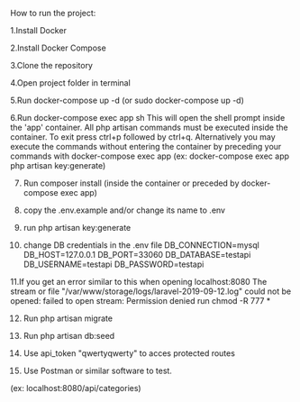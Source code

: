 
How to run the project:

1.Install Docker

2.Install Docker Compose

3.Clone the repository

4.Open project folder in terminal

5.Run docker-compose up -d        (or sudo docker-compose up -d)

6.Run docker-compose exec app sh 
    This will open the shell prompt inside the 'app' container.
    All php artisan commands must be executed inside the container. To exit press ctrl+p followed by ctrl+q.
    Alternatively you may execute the commands without entering the container
    by preceding your commands with docker-compose exec   app (ex: docker-compose exec app php artisan key:generate)

7. Run composer install (inside the container or preceded by docker-compose exec app)

8. copy the .env.example and/or change its name to .env

9. run php artisan key:generate

10. change DB credentials in the .env file 
    DB_CONNECTION=mysql
    DB_HOST=127.0.0.1
    DB_PORT=33060
    DB_DATABASE=testapi
    DB_USERNAME=testapi
    DB_PASSWORD=testapi

11.If you get an error similar to this when opening localhost:8080
    The stream or file "/var/www/storage/logs/laravel-2019-09-12.log" could 
    not be opened: failed to open stream: Permission    denied
    run chmod -R 777 *
    
12. Run php artisan migrate 

13. Run php artisan db:seed

14. Use api_token "qwertyqwerty" to acces protected routes

15. Use Postman or similar software to test. 

(ex: localhost:8080/api/categories)






